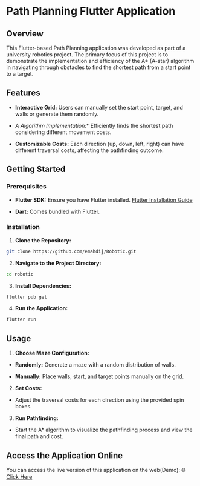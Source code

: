 # Path Planning Flutter Application 


## Overview 

This Flutter-based Path Planning application was developed as part of a university robotics project. The primary focus of this project is to demonstrate the implementation and efficiency of the A* (A-star) algorithm in navigating through obstacles to find the shortest path from a start point to a target.

## Features 
 
- **Interactive Grid:**  Users can manually set the start point, target, and walls or generate them randomly.
 
- **A* Algorithm Implementation:** Efficiently finds the shortest path considering different movement costs.
 
- **Customizable Costs:**  Each direction (up, down, left, right) can have different traversal costs, affecting the pathfinding outcome.

## Getting Started 

### Prerequisites 
 
- **Flutter SDK:**  Ensure you have Flutter installed. [Flutter Installation Guide](https://docs.flutter.dev/get-started/install)
 
- **Dart:**  Comes bundled with Flutter.

### Installation 
 
1. **Clone the Repository:** 

```bash
git clone https://github.com/emahdij/Robotic.git
```
 
2. **Navigate to the Project Directory:** 

```bash
cd robotic
```
 
3. **Install Dependencies:** 

```bash
flutter pub get
```
 
4. **Run the Application:** 

```bash
flutter run
```

## Usage 
 
1. **Choose Maze Configuration:**  
  - **Randomly:**  Generate a maze with a random distribution of walls.
 
  - **Manually:**  Place walls, start, and target points manually on the grid.
 
2. **Set Costs:** 
  - Adjust the traversal costs for each direction using the provided spin boxes.
 
3. **Run Pathfinding:** 
  - Start the A* algorithm to visualize the pathfinding process and view the final path and cost.

## Access the Application Online 

You can access the live version of this application on the web(Demo):
🌐 [Click Here](https://robotic.mehdijafarpour.ir/build/web/index.html) 
